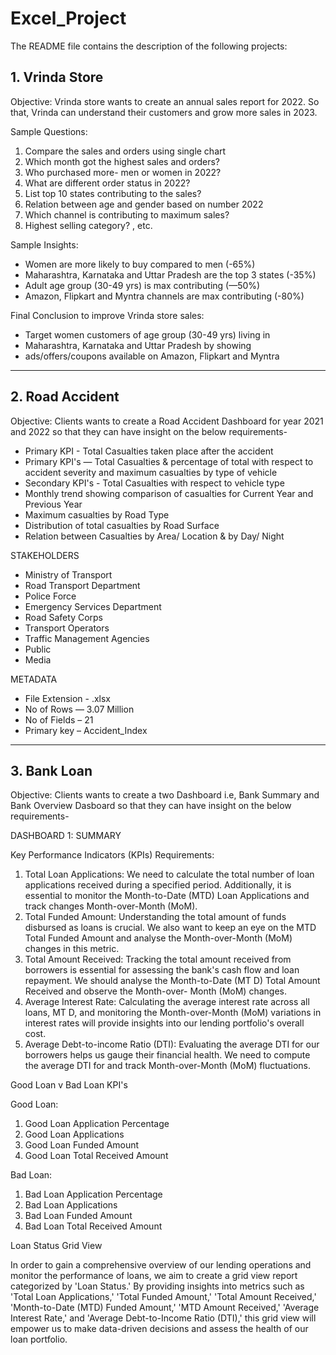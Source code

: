 # Excel_Project
The README file contains the description of the following projects:

## 1. Vrinda Store 

 Objective:
  Vrinda store wants to create an annual sales report for 2022. So that, Vrinda can understand their customers and grow more sales in 2023.

Sample Questions:
1.	Compare the sales and orders using single chart
2.	Which month got the highest sales and orders?
3.	Who purchased more- men or women in 2022?
4.	What are different order status in 2022?
5.	List top 10 states contributing to the sales?
6.	Relation between age and gender based on number 2022
7.	Which channel is contributing to maximum sales?
8.	Highest selling category? , etc.


 Sample Insights:	 	 	 	 	 
  - Women are more likely to buy compared to men (-65%)	 
  - Maharashtra, Karnataka and Uttar Pradesh are the top 3 states (-35%)
  - Adult age group (30-49 yrs) is max contributing (—50%)	 
  - Amazon, Flipkart and Myntra channels are max contributing (-80%)
 	 	 	 	 	 	 
 Final Conclusion to improve Vrinda store sales:	 	 
  - Target women customers of age group (30-49 yrs) living in	 
  - Maharashtra, Karnataka and Uttar Pradesh by showing	 
  - ads/offers/coupons available on Amazon, Flipkart and Myntra	 




------------------------------------------------------------------------------
## 2. Road Accident

 Objective:
  Clients wants to create a Road Accident Dashboard for year 2021 and 2022 so that they can have insight on the below requirements-
  -	Primary KPI - Total Casualties taken place after the accident
  -	Primary KPI's — Total Casualties & percentage of total with respect to accident severity and maximum casualties by type of vehicle
  -	Secondary KPI's - Total Casualties with respect to vehicle type
  -	Monthly trend showing comparison of casualties for Current Year and Previous Year
  -	Maximum casualties by Road Type
  -	Distribution of total casualties by Road Surface
  -	Relation between Casualties by Area/ Location & by Day/ Night


STAKEHOLDERS
  -	Ministry of Transport
  -	Road Transport Department
  -	Police Force
  -	Emergency Services Department
  -	Road Safety Corps
  -	Transport Operators
  -	Traffic Management Agencies
  -	Public
  -	Media


METADATA
  - File Extension - .xlsx
  - No of Rows — 3.07 Million
  - No of Fields – 21
  - Primary key – Accident_Index

-------------------------------------------------------------------------------

## 3. Bank Loan

Objective:
  Clients wants to create a two Dashboard i.e, Bank Summary and Bank Overview Dasboard so that they can have insight on the below requirements-
  
 DASHBOARD 1: SUMMARY
 
  Key Performance Indicators (KPIs) Requirements:
   1. Total Loan Applications: We need to calculate the total number of loan applications received during a specified period. Additionally, it is essential to monitor the Month-to-Date (MTD) Loan Applications and track changes Month-over-Month (MoM).
   2. Total Funded Amount: Understanding the total amount of funds disbursed as loans is crucial. We also want to keep an eye on the MTD Total Funded Amount and analyse the Month-over-Month (MoM) changes in this metric.
   3.  Total Amount Received: Tracking the total amount received from borrowers is essential for assessing the bank's cash flow and loan repayment. We should analyse the Month-to-Date (MT D) Total Amount Received and observe the Month-over- Month (MoM) changes.
   4. Average Interest Rate: Calculating the average interest rate across all loans, MT D, and monitoring the Month-over-Month (MoM) variations in interest rates will provide insights into our lending portfolio's overall cost.
   5. Average Debt-to-income Ratio (DTI): Evaluating the average DTI for our borrowers helps us gauge their financial health.  We need to compute the average DTI for and track Month-over-Month (MoM) fluctuations.

 Good Loan v Bad Loan KPI's
 
  Good Loan:
   1.	Good Loan Application Percentage
   2.	Good Loan Applications
   3.	Good Loan Funded Amount
   4.	Good Loan Total Received Amount

  Bad Loan:
   1.	Bad Loan Application Percentage
   2.	Bad Loan Applications
   3.	Bad Loan Funded Amount
   4.	Bad Loan Total Received Amount

 Loan Status Grid View
 
   In order to gain a comprehensive overview of our lending operations and monitor the performance of loans, we aim
   to create a grid view report categorized by 'Loan Status.' By providing insights into metrics such as 'Total Loan
   Applications,' 'Total Funded Amount,' 'Total Amount Received,' 'Month-to-Date (MTD) Funded Amount,' 'MTD
   Amount Received,' 'Average Interest Rate,' and 'Average Debt-to-Income Ratio (DTI),' this grid view will empower us
   to make data-driven decisions and assess the health of our loan portfolio.

















  
